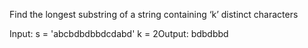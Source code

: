 Find the longest substring of a string containing ‘k’ distinct characters

Input: s = 'abcbdbdbbdcdabd'
k = 2Output: bdbdbbd